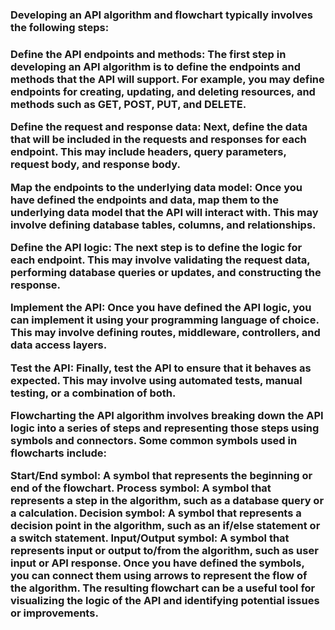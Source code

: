 <h3>Developing an API algorithm and flowchart typically involves the following steps:<h3>

Define the API endpoints and methods: The first step in developing an API algorithm is to define the endpoints and methods that the API will support. For example, you may define endpoints for creating, updating, and deleting resources, and methods such as GET, POST, PUT, and DELETE.

Define the request and response data: Next, define the data that will be included in the requests and responses for each endpoint. This may include headers, query parameters, request body, and response body.

Map the endpoints to the underlying data model: Once you have defined the endpoints and data, map them to the underlying data model that the API will interact with. This may involve defining database tables, columns, and relationships.

Define the API logic: The next step is to define the logic for each endpoint. This may involve validating the request data, performing database queries or updates, and constructing the response.

Implement the API: Once you have defined the API logic, you can implement it using your programming language of choice. This may involve defining routes, middleware, controllers, and data access layers.

Test the API: Finally, test the API to ensure that it behaves as expected. This may involve using automated tests, manual testing, or a combination of both.

Flowcharting the API algorithm involves breaking down the API logic into a series of steps and representing those steps using symbols and connectors. Some common symbols used in flowcharts include:

Start/End symbol: A symbol that represents the beginning or end of the flowchart.
Process symbol: A symbol that represents a step in the algorithm, such as a database query or a calculation.
Decision symbol: A symbol that represents a decision point in the algorithm, such as an if/else statement or a switch statement.
Input/Output symbol: A symbol that represents input or output to/from the algorithm, such as user input or API response.
Once you have defined the symbols, you can connect them using arrows to represent the flow of the algorithm. The resulting flowchart can be a useful tool for visualizing the logic of the API and identifying potential issues or improvements.
